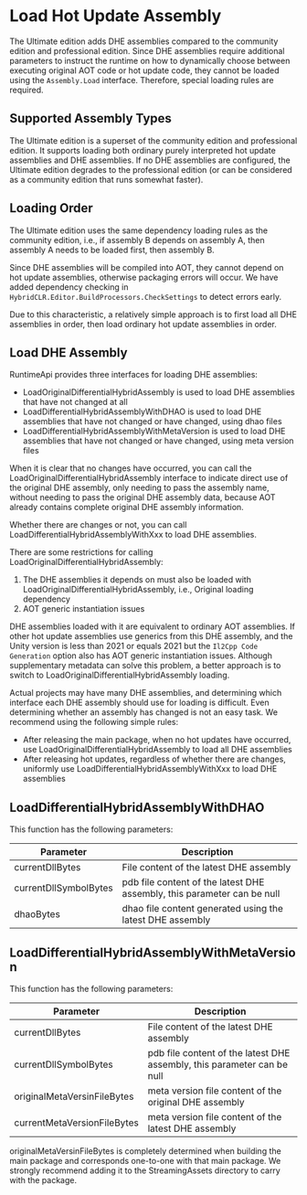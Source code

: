 # Load Hot Update Assembly

The Ultimate edition adds DHE assemblies compared to the community edition and professional edition. Since DHE assemblies require additional parameters to instruct the runtime on how to dynamically choose between executing original AOT code or hot update code, they cannot be loaded using the `Assembly.Load` interface.
Therefore, special loading rules are required.

## Supported Assembly Types

The Ultimate edition is a superset of the community edition and professional edition. It supports loading both ordinary purely interpreted hot update assemblies and DHE assemblies.
If no DHE assemblies are configured, the Ultimate edition degrades to the professional edition (or can be considered as a community edition that runs somewhat faster).

## Loading Order

The Ultimate edition uses the same dependency loading rules as the community edition, i.e., if assembly B depends on assembly A, then assembly A needs to be loaded first, then assembly B.

Since DHE assemblies will be compiled into AOT, they cannot depend on hot update assemblies, otherwise packaging errors will occur. We have added dependency checking in `HybridCLR.Editor.BuildProcessors.CheckSettings` to detect errors early.

Due to this characteristic, a relatively simple approach is to first load all DHE assemblies in order, then load ordinary hot update assemblies in order.

## Load DHE Assembly

RuntimeApi provides three interfaces for loading DHE assemblies:

- LoadOriginalDifferentialHybridAssembly is used to load DHE assemblies that have not changed at all
- LoadDifferentialHybridAssemblyWithDHAO is used to load DHE assemblies that have not changed or have changed, using dhao files
- LoadDifferentialHybridAssemblyWithMetaVersion is used to load DHE assemblies that have not changed or have changed, using meta version files

When it is clear that no changes have occurred, you can call the LoadOriginalDifferentialHybridAssembly interface to indicate direct use of the original DHE assembly, only needing to pass the assembly name, without needing to pass the original DHE assembly data, because AOT already
contains complete original DHE assembly information.

Whether there are changes or not, you can call LoadDifferentialHybridAssemblyWithXxx to load DHE assemblies.

There are some restrictions for calling LoadOriginalDifferentialHybridAssembly:

1. The DHE assemblies it depends on must also be loaded with LoadOriginalDifferentialHybridAssembly, i.e., Original loading dependency
2. AOT generic instantiation issues
  
  DHE assemblies loaded with it are equivalent to ordinary AOT assemblies. If other hot update assemblies use generics from this DHE assembly, and the Unity version is less than 2021 or equals 2021 but the `Il2Cpp Code Generation` option also has AOT generic instantiation issues.
  Although supplementary metadata can solve this problem, a better approach is to switch to LoadOriginalDifferentialHybridAssembly loading.

Actual projects may have many DHE assemblies, and determining which interface each DHE assembly should use for loading is difficult. Even determining whether an assembly has changed is not an easy task.
We recommend using the following simple rules:

- After releasing the main package, when no hot updates have occurred, use LoadOriginalDifferentialHybridAssembly to load all DHE assemblies
- After releasing hot updates, regardless of whether there are changes, uniformly use LoadDifferentialHybridAssemblyWithXxx to load DHE assemblies

## LoadDifferentialHybridAssemblyWithDHAO

This function has the following parameters:

|Parameter|Description|
|-|-|
|currentDllBytes|File content of the latest DHE assembly|
|currentDllSymbolBytes|pdb file content of the latest DHE assembly, this parameter can be null|
|dhaoBytes|dhao file content generated using the latest DHE assembly|

## LoadDifferentialHybridAssemblyWithMetaVersion

This function has the following parameters:

|Parameter|Description|
|-|-|
|currentDllBytes|File content of the latest DHE assembly|
|currentDllSymbolBytes|pdb file content of the latest DHE assembly, this parameter can be null|
|originalMetaVersinFileBytes|meta version file content of the original DHE assembly|
|currentMetaVersionFileBytes|meta version file content of the latest DHE assembly|

originalMetaVersinFileBytes is completely determined when building the main package and corresponds one-to-one with that main package. We strongly recommend adding it to the StreamingAssets directory to carry with the package.
